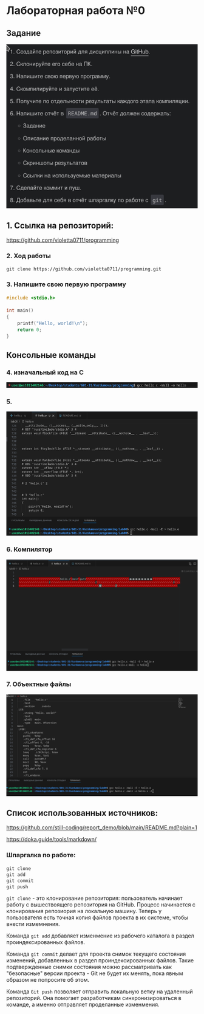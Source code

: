# Лабораторная работа №0
## Задание 

![Alt text](Screenshot_20230904_150131-1.png)

## 1. Ссылка на репозиторий:

https://github.com/violetta0711/programming

### 2. Ход работы
```shell
git clone https://github.com/violetta0711/programming.git
```
### 3. Напишите свою первую программу

```c
#include <stdio.h>

int main()
{
    printf("Hello, world!\n");
    return 0;
}
```
## Консольные команды
### 4. изначальный код на C

![Alt text](Screenshot_20230904_151345-2.png)

### 5. 
![ ](Screenshot_20230904_151934.png)

### 6. Компилятор
![Alt text](Screenshot_20230904_152324.png)

### 7. Объектные файлы

![Alt text](Screenshot_20230904_152424.png)



## Список использованных источников:
https://github.com/still-coding/report_demo/blob/main/README.md?plain=1


https://doka.guide/tools/markdown/


### Шпаргалка по работе:
```shell
git clone
git add
git commit
git push
```
```git clone``` - это клонирование репозитория: пользователь начинает работу с вышествоящего репозитория на GitHub. Процесс начинается с клонирования репозиория на локальную машину. Теперь у пользователя есть точная копия файлов проекта в их системе, чтобы внести измемнения.

Команда ```git add``` добавляет изменмение из рабочего каталога в раздел проиндексированных файлов.

Команда ```git commit``` делает для проекта снимок текущего состояния изменений, добавленных в раздел проиндексированных файлов. Такие подтвержденные снимки состояния можно рассматривать как "безопасные" версии проекта - Git не будет их менять, пока явным образом не попросите об этом.

Команда ```Git push``` позволяет отправить локальную ветку на удаленный репозиторий. Она помогает разработчикам синхронизироваться в команде, а именно отправляет проделанные изменмения.



